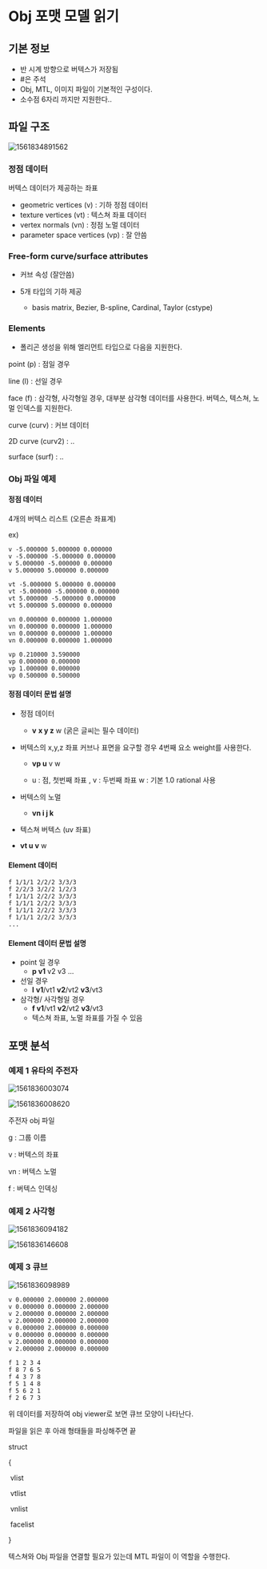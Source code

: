 # Obj 포맷 모델 읽기



## 기본 정보

- 반 시계 방향으로 버텍스가 저장됨
- #은 주석
- Obj, MTL, 이미지 파일이 기본적인 구성이다.
- 소수점 6자리 까지만 지원한다..





## 파일 구조

![1561834891562](C:\Users\swkim\AppData\Roaming\Typora\typora-user-images\1561834891562.png)



### 정점 데이터

버텍스 데이터가 제공하는 좌표

- geometric vertices (v) : 기하 정점 데이터
- texture vertices (vt) : 텍스쳐 좌표 데이터
- vertex normals (vn) : 정점 노멀 데이터
- parameter space vertices (vp) : 잘 안씀



### Free-form curve/surface attributes

- 커브 속성 (잘안씀)

- 5개 타입의 기하 제공
  - basis matrix, Bezier, B-spline, Cardinal, Taylor (cstype)



### Elements



- 폴리곤 생성을 위해 엘리먼트 타입으로 다음을 지원한다.

point (p) : 점일 경우

line (l) : 선일 경우

face (f) : 삼각형, 사각형일 경우, 대부분 삼각형 데이터를 사용한다. 버텍스, 텍스쳐, 노멀 인덱스를 지원한다.

curve (curv) : 커브 데이터

2D curve (curv2) : ..

surface (surf) : ..



### Obj 파일 예제



#### 정점 데이터

4개의 버텍스 리스트 (오른손 좌표계)

ex)


```
v -5.000000 5.000000 0.000000
v -5.000000 -5.000000 0.000000
v 5.000000 -5.000000 0.000000
v 5.000000 5.000000 0.000000

vt -5.000000 5.000000 0.000000
vt -5.000000 -5.000000 0.000000
vt 5.000000 -5.000000 0.000000
vt 5.000000 5.000000 0.000000

vn 0.000000 0.000000 1.000000
vn 0.000000 0.000000 1.000000
vn 0.000000 0.000000 1.000000
vn 0.000000 0.000000 1.000000

vp 0.210000 3.590000
vp 0.000000 0.000000
vp 1.000000 0.000000
vp 0.500000 0.500000
```



#### 정점 데이터 문법 설명

- 정점 데이터
  - **v** **x y z** w (굵은 글씨는 필수 데이터)

- 버텍스의 x,y,z 좌표 커브나 표면을 요구할 경우 4번째 요소 weight를 사용한다.

  - **vp u** v w

  - u : 점, 첫번째 좌표 ,  v : 두번째 좌표  w : 기본 1.0 rational 사용

- 버텍스의 노멀
  - **vn i j k**

-  텍스쳐 버텍스 (uv 좌표)
  - **vt u v** w

 

#### Element 데이터


```
f 1/1/1 2/2/2 3/3/3
f 2/2/3 3/2/2 1/2/3
f 1/1/1 2/2/2 3/3/3
f 1/1/1 2/2/2 3/3/3
f 1/1/1 2/2/2 3/3/3
f 1/1/1 2/2/2 3/3/3
...
```

#### Element 데이터 문법 설명

- point 일 경우
  - **p v1** v2 v3 ...
- 선일 경우
  - **l** **v1**/vt1 **v2**/vt2 **v3**/vt3
- 삼각형/ 사각형일 경우
  - **f v1**/vt1 **v2**/vt2 **v3**/vt3
  -  텍스쳐 좌표, 노멀 좌표를 가질 수 있음



## 포맷 분석



### 예제 1 유타의 주전자

![1561836003074](C:\Users\swkim\AppData\Roaming\Typora\typora-user-images\1561836003074.png)

![1561836008620](C:\Users\swkim\AppData\Roaming\Typora\typora-user-images\1561836008620.png)

주전자 obj 파일

g : 그룹 이름

v : 버텍스의 좌표

vn : 버텍스 노멀

f : 버텍스 인덱싱



### 예제 2 사각형



![1561836094182](C:\Users\swkim\AppData\Roaming\Typora\typora-user-images\1561836094182.png)

![1561836146608](C:\Users\swkim\AppData\Roaming\Typora\typora-user-images\1561836146608.png)

### 예제 3 큐브

![1561836098989](C:\Users\swkim\AppData\Roaming\Typora\typora-user-images\1561836098989.png)
```
v 0.000000 2.000000 2.000000
v 0.000000 0.000000 2.000000
v 2.000000 0.000000 2.000000
v 2.000000 2.000000 2.000000
v 0.000000 2.000000 0.000000
v 0.000000 0.000000 0.000000
v 2.000000 0.000000 0.000000
v 2.000000 2.000000 0.000000

f 1 2 3 4
f 8 7 6 5
f 4 3 7 8
f 5 1 4 8
f 5 6 2 1
f 2 6 7 3
```

위 데이터를 저장하여 obj viewer로 보면 큐브 모양이 나타난다.



파일을 읽은 후 아래 형태들을 파싱해주면 끝

struct

{

​	vlist

​	vtlist

​	vnlist

​	facelist

}



텍스쳐와 Obj 파일을 연결할 필요가 있는데 MTL 파일이 이 역할을 수행한다.


